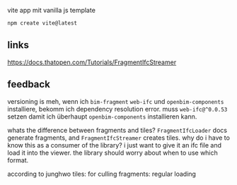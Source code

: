 vite app mit vanilla js template

```bash
npm create vite@latest
```

## links

https://docs.thatopen.com/Tutorials/FragmentIfcStreamer

## feedback

versioning is meh, wenn ich `bim-fragment` `web-ifc` und `openbim-components` installiere, bekomm ich dependency resolution error. muss `web-ifc@^0.0.53` setzen damit ich überhaupt `openbim-components` installieren kann.

whats the difference between fragments and tiles? `FragmentIfcLoader` docs generate fragments, and `FragmentIfcStreamer` creates tiles.
why do i have to know this as a consumer of the library? i just want to give it an ifc file and load it into the viewer. the library should worry about when to use which format.

according to junghwo
tiles: for culling
fragments: regular loading


